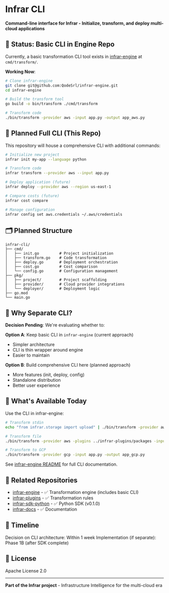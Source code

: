 # Infrar CLI

**Command-line interface for Infrar - Initialize, transform, and deploy multi-cloud applications**

## 📌 Status: Basic CLI in Engine Repo

Currently, a basic transformation CLI tool exists in [infrar-engine](https://github.com/QodeSrl/infrar-engine) at `cmd/transform/`.

**Working Now**:
```bash
# Clone infrar-engine
git clone git@github.com:QodeSrl/infrar-engine.git
cd infrar-engine

# Build the transform tool
go build -o bin/transform ./cmd/transform

# Transform code
./bin/transform -provider aws -input app.py -output app_aws.py
```

## 🎯 Planned Full CLI (This Repo)

This repository will house a comprehensive CLI with additional commands:

```bash
# Initialize new project
infrar init my-app --language python

# Transform code
infrar transform --provider aws --input app.py

# Deploy application (future)
infrar deploy --provider aws --region us-east-1

# Compare costs (future)
infrar cost compare

# Manage configuration
infrar config set aws.credentials ~/.aws/credentials
```

## 🗂️ Planned Structure

```
infrar-cli/
├── cmd/
│   ├── init.go         # Project initialization
│   ├── transform.go    # Code transformation
│   ├── deploy.go       # Deployment orchestration
│   ├── cost.go         # Cost comparison
│   └── config.go       # Configuration management
├── pkg/
│   ├── project/        # Project scaffolding
│   ├── provider/       # Cloud provider integrations
│   └── deployer/       # Deployment logic
├── go.mod
└── main.go
```

## 🔧 Why Separate CLI?

**Decision Pending**: We're evaluating whether to:

**Option A**: Keep basic CLI in `infrar-engine` (current approach)
- Simpler architecture
- CLI is thin wrapper around engine
- Easier to maintain

**Option B**: Build comprehensive CLI here (planned approach)
- More features (init, deploy, config)
- Standalone distribution
- Better user experience

## 🚀 What's Available Today

Use the CLI in infrar-engine:

```bash
# Transform stdin
echo "from infrar.storage import upload" | ./bin/transform -provider aws

# Transform file
./bin/transform -provider aws -plugins ../infrar-plugins/packages -input app.py

# Transform to GCP
./bin/transform -provider gcp -input app.py -output app_gcp.py
```

See [infrar-engine README](https://github.com/QodeSrl/infrar-engine#-quick-start) for full CLI documentation.

## 🔗 Related Repositories

- [infrar-engine](https://github.com/QodeSrl/infrar-engine) - ✅ Transformation engine (includes basic CLI)
- [infrar-plugins](https://github.com/QodeSrl/infrar-plugins) - ✅ Transformation rules
- [infrar-sdk-python](https://github.com/QodeSrl/infrar-sdk-python) - ✅ Python SDK (v0.1.0)
- [infrar-docs](https://github.com/QodeSrl/infrar-docs) - ✅ Documentation

## 📅 Timeline

Decision on CLI architecture: Within 1 week
Implementation (if separate): Phase 1B (after SDK complete)

## 📄 License

Apache License 2.0

---

**Part of the Infrar project** - Infrastructure Intelligence for the multi-cloud era
